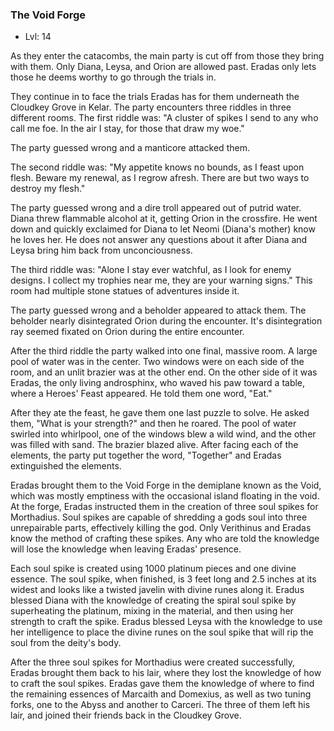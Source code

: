### The Void Forge

- Lvl: 14

As they enter the catacombs, the main party is cut off from those they bring with them. Only Diana, Leysa, and Orion are allowed past. Eradas only lets those he deems worthy to go through the trials in.

They continue in to face the trials Eradas has for them underneath the Cloudkey Grove in Kelar. The party encounters three riddles in three different rooms. The first riddle was: "A cluster of spikes I send to any who call me foe. In the air I stay, for those that draw my woe."

The party guessed wrong and a manticore attacked them.

The second riddle was: "My appetite knows no bounds, as I feast upon flesh. Beware my renewal, as I regrow afresh. There are but two ways to destroy my flesh."

The party guessed wrong and a dire troll appeared out of putrid water. Diana threw flammable alcohol at it, getting Orion in the crossfire. He went down and quickly exclaimed for Diana to let Neomi (Diana's mother) know he loves her. He does not answer any questions about it after Diana and Leysa bring him back from unconciousness.

The third riddle was: "Alone I stay ever watchful, as I look for enemy designs. I collect my trophies near me, they are your warning signs." This room had multiple stone statues of adventures inside it.

The party guessed wrong and a beholder appeared to attack them. The beholder nearly disintegrated Orion during the encounter. It's disintegration ray seemed fixated on Orion during the entire encounter.

After the third riddle the party walked into one final, massive room. A large pool of water was in the center. Two windows were on each side of the room, and an unlit brazier was at the other end. On the other side of it was Eradas, the only living androsphinx, who waved his paw toward a table, where a Heroes' Feast appeared. He told them one word, "Eat."

After they ate the feast, he gave them one last puzzle to solve. He asked them, "What is your strength?" and then he roared. The pool of water swirled into whirlpool, one of the windows blew a wild wind, and the other was filled with sand. The brazier blazed alive. After facing each of the elements, the party put together the word, "Together" and Eradas extinguished the elements.

Eradas brought them to the Void Forge in the demiplane known as the Void, which was mostly emptiness with the occasional island floating in the void. At the forge, Eradas instructed them in the creation of three soul spikes for Morthadius. Soul spikes are capable of shredding a gods soul into three unrepairable parts, effectively killing the god. Only Verithinus and Eradas know the method of crafting these spikes. Any who are told the knowledge will lose the knowledge when leaving Eradas' presence.

Each soul spike is created using 1000 platinum pieces and one divine essence. The soul spike, when finished, is 3 feet long and 2.5 inches at its widest and looks like a twisted javelin with divine runes along it. Eradus blessed Diana with the knowledge of creating the spiral soul spike by superheating the platinum, mixing in the material, and then using her strength to craft the spike. Eradus blessed Leysa with the knowledge to use her intelligence to place the divine runes on the soul spike that will rip the soul from the deity's body.

After the three soul spikes for Morthadius were created successfully, Eradas brought them back to his lair, where they lost the knowledge of how to craft the soul spikes. Eradas gave them the knowledge of where to find the remaining essences of Marcaith and Domexius, as well as two tuning forks, one to the Abyss and another to Carceri. The three of them left his lair, and joined their friends back in the Cloudkey Grove.